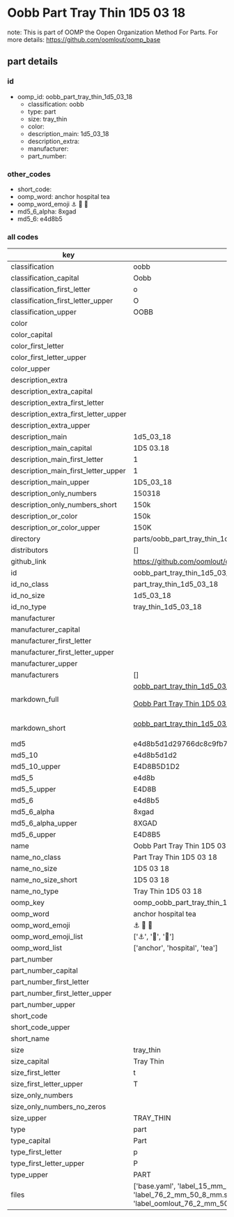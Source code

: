 # Oobb Part Tray Thin 1D5 03 18  

note: This is part of OOMP the Oopen Organization Method For Parts. For more details: https://github.com/oomlout/oomp_base

##  part details





### id
* oomp_id: oobb_part_tray_thin_1d5_03_18
  * classification: oobb
  * type: part
  * size: tray_thin
  * color: 
  * description_main: 1d5_03_18
  * description_extra: 
  * manufacturer: 
  * part_number: 

### other_codes
* short_code: 
* oomp_word: anchor hospital tea
* oomp_word_emoji :anchor: :hospital: :tea:
* md5_6_alpha: 8xgad
* md5_6: e4d8b5

### all codes 
| key | value |  
| --- | --- |  
| classification | oobb |  
| classification_capital | Oobb |  
| classification_first_letter | o |  
| classification_first_letter_upper | O |  
| classification_upper | OOBB |  
| color |  |  
| color_capital |  |  
| color_first_letter |  |  
| color_first_letter_upper |  |  
| color_upper |  |  
| description_extra |  |  
| description_extra_capital |  |  
| description_extra_first_letter |  |  
| description_extra_first_letter_upper |  |  
| description_extra_upper |  |  
| description_main | 1d5_03_18 |  
| description_main_capital | 1D5 03.18 |  
| description_main_first_letter | 1 |  
| description_main_first_letter_upper | 1 |  
| description_main_upper | 1D5_03_18 |  
| description_only_numbers | 150318 |  
| description_only_numbers_short | 150k |  
| description_or_color | 150k |  
| description_or_color_upper | 150K |  
| directory | parts/oobb_part_tray_thin_1d5_03_18 |  
| distributors | [] |  
| github_link | https://github.com/oomlout/oomlout_oomp_part_src/tree/main/parts/oobb_part_tray_thin_1d5_03_18/working |  
| id | oobb_part_tray_thin_1d5_03_18 |  
| id_no_class | part_tray_thin_1d5_03_18 |  
| id_no_size | 1d5_03_18 |  
| id_no_type | tray_thin_1d5_03_18 |  
| manufacturer |  |  
| manufacturer_capital |  |  
| manufacturer_first_letter |  |  
| manufacturer_first_letter_upper |  |  
| manufacturer_upper |  |  
| manufacturers | [] |  
| markdown_full | [oobb_part_tray_thin_1d5_03_18](https://github.com/oomlout/oomlout_oomp_part_src/tree/main/parts/oobb_part_tray_thin_1d5_03_18/working)<br>[](https://github.com/oomlout/oomlout_oomp_part_src/tree/main/parts/oobb_part_tray_thin_1d5_03_18/working)<br>[Oobb Part Tray Thin 1D5 03 18](https://github.com/oomlout/oomlout_oomp_part_src/tree/main/parts/oobb_part_tray_thin_1d5_03_18/working)<br><br> |  
| markdown_short | [oobb_part_tray_thin_1d5_03_18](https://github.com/oomlout/oomlout_oomp_part_src/tree/main/parts/oobb_part_tray_thin_1d5_03_18/working)<br><br> |  
| md5 | e4d8b5d1d29766dc8c9fb7d63235e524 |  
| md5_10 | e4d8b5d1d2 |  
| md5_10_upper | E4D8B5D1D2 |  
| md5_5 | e4d8b |  
| md5_5_upper | E4D8B |  
| md5_6 | e4d8b5 |  
| md5_6_alpha | 8xgad |  
| md5_6_alpha_upper | 8XGAD |  
| md5_6_upper | E4D8B5 |  
| name | Oobb Part Tray Thin 1D5 03 18 |  
| name_no_class | Part Tray Thin 1D5 03 18 |  
| name_no_size | 1D5 03 18 |  
| name_no_size_short | 1D5 03 18 |  
| name_no_type | Tray Thin 1D5 03 18 |  
| oomp_key | oomp_oobb_part_tray_thin_1d5_03_18 |  
| oomp_word | anchor hospital tea |  
| oomp_word_emoji | :anchor: :hospital: :tea: |  
| oomp_word_emoji_list | [':anchor:', ':hospital:', ':tea:'] |  
| oomp_word_list | ['anchor', 'hospital', 'tea'] |  
| part_number |  |  
| part_number_capital |  |  
| part_number_first_letter |  |  
| part_number_first_letter_upper |  |  
| part_number_upper |  |  
| short_code |  |  
| short_code_upper |  |  
| short_name |  |  
| size | tray_thin |  
| size_capital | Tray Thin |  
| size_first_letter | t |  
| size_first_letter_upper | T |  
| size_only_numbers |  |  
| size_only_numbers_no_zeros |  |  
| size_upper | TRAY_THIN |  
| type | part |  
| type_capital | Part |  
| type_first_letter | p |  
| type_first_letter_upper | P |  
| type_upper | PART |  
| files | ['base.yaml', 'label_15_mm_30_mm.pdf', 'label_15_mm_30_mm.svg', 'label_76_2_mm_50_8_mm.pdf', 'label_76_2_mm_50_8_mm.svg', 'label_oomlout_76_2_mm_50_8_mm.pdf', 'label_oomlout_76_2_mm_50_8_mm.svg', 'readme.md', 'working.json', 'working.yaml'] |  
